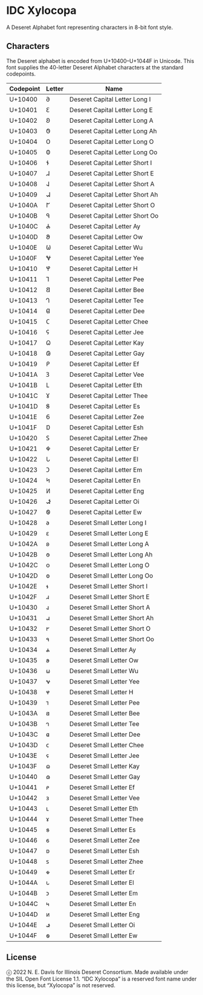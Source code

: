 # IDC Xylocopa

A Deseret Alphabet font representing characters in 8-bit font style.

## Characters

The Deseret alphabet is encoded from U+10400–U+1044F in Unicode.  This font supplies the 40-letter Deseret Alphabet characters at the standard codepoints.

| Codepoint | Letter | Name |
| --- | --- | --- |
| U+10400 | 𐐀 | Deseret Capital Letter Long I |
| U+10401 | 𐐁 | Deseret Capital Letter Long E |
| U+10402 | 𐐂 | Deseret Capital Letter Long A |
| U+10403 | 𐐃 | Deseret Capital Letter Long Ah |
| U+10404 | 𐐄 | Deseret Capital Letter Long O |
| U+10405 | 𐐅 | Deseret Capital Letter Long Oo |
| U+10406 | 𐐆 | Deseret Capital Letter Short I |
| U+10407 | 𐐇 | Deseret Capital Letter Short E |
| U+10408 | 𐐈 | Deseret Capital Letter Short A |
| U+10409 | 𐐉 | Deseret Capital Letter Short Ah |
| U+1040A | 𐐊 | Deseret Capital Letter Short O |
| U+1040B | 𐐋 | Deseret Capital Letter Short Oo |
| U+1040C | 𐐌 | Deseret Capital Letter Ay |
| U+1040D | 𐐍 | Deseret Capital Letter Ow |
| U+1040E | 𐐎 | Deseret Capital Letter Wu |
| U+1040F | 𐐏 | Deseret Capital Letter Yee |
| U+10410 | 𐐐 | Deseret Capital Letter H |
| U+10411 | 𐐑 | Deseret Capital Letter Pee |
| U+10412 | 𐐒 | Deseret Capital Letter Bee |
| U+10413 | 𐐓 | Deseret Capital Letter Tee |
| U+10414 | 𐐔 | Deseret Capital Letter Dee |
| U+10415 | 𐐕 | Deseret Capital Letter Chee |
| U+10416 | 𐐖 | Deseret Capital Letter Jee |
| U+10417 | 𐐗 | Deseret Capital Letter Kay |
| U+10418 | 𐐘 | Deseret Capital Letter Gay |
| U+10419 | 𐐙 | Deseret Capital Letter Ef |
| U+1041A | 𐐚 | Deseret Capital Letter Vee |
| U+1041B | 𐐛 | Deseret Capital Letter Eth |
| U+1041C | 𐐜 | Deseret Capital Letter Thee |
| U+1041D | 𐐝 | Deseret Capital Letter Es |
| U+1041E | 𐐞 | Deseret Capital Letter Zee |
| U+1041F | 𐐟 | Deseret Capital Letter Esh |
| U+10420 | 𐐠 | Deseret Capital Letter Zhee |
| U+10421 | 𐐡 | Deseret Capital Letter Er |
| U+10422 | 𐐢 | Deseret Capital Letter El |
| U+10423 | 𐐣 | Deseret Capital Letter Em |
| U+10424 | 𐐤 | Deseret Capital Letter En |
| U+10425 | 𐐥 | Deseret Capital Letter Eng |
| U+10426 | 𐐦 | Deseret Capital Letter Oi |
| U+10427 | 𐐧 | Deseret Capital Letter Ew |
| U+10428 | 𐐨 | Deseret Small Letter Long I |
| U+10429 | 𐐩 | Deseret Small Letter Long E |
| U+1042A | 𐐪 | Deseret Small Letter Long A |
| U+1042B | 𐐫 | Deseret Small Letter Long Ah |
| U+1042C | 𐐬 | Deseret Small Letter Long O |
| U+1042D | 𐐭 | Deseret Small Letter Long Oo |
| U+1042E | 𐐮 | Deseret Small Letter Short I |
| U+1042F | 𐐯 | Deseret Small Letter Short E |
| U+10430 | 𐐰 | Deseret Small Letter Short A |
| U+10431 | 𐐱 | Deseret Small Letter Short Ah |
| U+10432 | 𐐲 | Deseret Small Letter Short O |
| U+10433 | 𐐳 | Deseret Small Letter Short Oo |
| U+10434 | 𐐴 | Deseret Small Letter Ay |
| U+10435 | 𐐵 | Deseret Small Letter Ow |
| U+10436 | 𐐶 | Deseret Small Letter Wu |
| U+10437 | 𐐷 | Deseret Small Letter Yee |
| U+10438 | 𐐸 | Deseret Small Letter H |
| U+10439 | 𐐹 | Deseret Small Letter Pee |
| U+1043A | 𐐺 | Deseret Small Letter Bee |
| U+1043B | 𐐻 | Deseret Small Letter Tee |
| U+1043C | 𐐼 | Deseret Small Letter Dee |
| U+1043D | 𐐽 | Deseret Small Letter Chee |
| U+1043E | 𐐾 | Deseret Small Letter Jee |
| U+1043F | 𐐿 | Deseret Small Letter Kay |
| U+10440 | 𐑀 | Deseret Small Letter Gay |
| U+10441 | 𐑁 | Deseret Small Letter Ef |
| U+10442 | 𐑂 | Deseret Small Letter Vee |
| U+10443 | 𐑃 | Deseret Small Letter Eth |
| U+10444 | 𐑄 | Deseret Small Letter Thee |
| U+10445 | 𐑅 | Deseret Small Letter Es |
| U+10446 | 𐑆 | Deseret Small Letter Zee |
| U+10447 | 𐑇 | Deseret Small Letter Esh |
| U+10448 | 𐑈 | Deseret Small Letter Zhee |
| U+10449 | 𐑉 | Deseret Small Letter Er |
| U+1044A | 𐑊 | Deseret Small Letter El |
| U+1044B | 𐑋 | Deseret Small Letter Em |
| U+1044C | 𐑌 | Deseret Small Letter En |
| U+1044D | 𐑍 | Deseret Small Letter Eng |
| U+1044E | 𐑎 | Deseret Small Letter Oi |
| U+1044F | 𐑏 | Deseret Small Letter Ew |

## License

ⓒ 2022 N. E. Davis for Illinois Deseret Consortium.  Made available under the SIL Open Font License 1.1.  “IDC Xylocopa” is a reserved font name under this license, but “Xylocopa” is not reserved.

